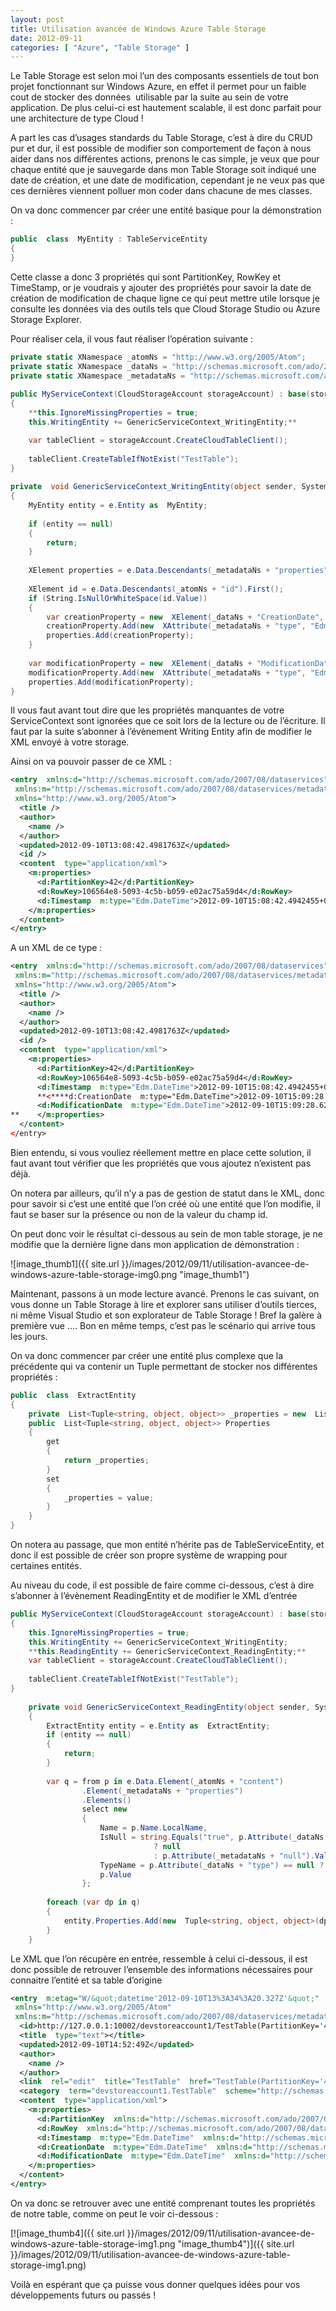 ```yaml
---
layout: post
title: Utilisation avancée de Windows Azure Table Storage
date: 2012-09-11
categories: [ "Azure", "Table Storage" ]
---
```


Le Table Storage est selon moi l’un des composants essentiels de tout bon projet fonctionnant sur Windows Azure, en effet il permet pour un faible cout de stocker des données  utilisable par la suite au sein de votre application. De plus celui-ci est hautement scalable, il est donc parfait pour une architecture de type Cloud !

A part les cas d’usages standards du Table Storage, c’est à dire du CRUD pur et dur, il est possible de modifier son comportement de façon à nous aider dans nos différentes actions, prenons le cas simple, je veux que pour chaque entité que je sauvegarde dans mon Table Storage soit indiqué une date de création, et une date de modification, cependant je ne veux pas que ces dernières viennent polluer mon coder dans chacune de mes classes.

On va donc commencer par créer une entité basique pour la démonstration :

```csharp
public  class  MyEntity : TableServiceEntity  
{  
}
```

Cette classe a donc 3 propriétés qui sont PartitionKey, RowKey et TimeStamp, or je voudrais y ajouter des propriétés pour savoir la date de création de modification de chaque ligne ce qui peut mettre utile lorsque je consulte les données via des outils tels que Cloud Storage Studio ou Azure Storage Explorer.

Pour réaliser cela, il vous faut réaliser l’opération suivante :

```csharp
private static XNamespace _atomNs = "http://www.w3.org/2005/Atom";  
private static XNamespace _dataNs = "http://schemas.microsoft.com/ado/2007/08/dataservices";  
private static XNamespace _metadataNs = "http://schemas.microsoft.com/ado/2007/08/dataservices/metadata";  
  
public MyServiceContext(CloudStorageAccount storageAccount) : base(storageAccount.TableEndpoint.ToString(), storageAccount.Credentials)  
{  
    **this.IgnoreMissingProperties = true;  
    this.WritingEntity += GenericServiceContext_WritingEntity;**

    var tableClient = storageAccount.CreateCloudTableClient();  
    
    tableClient.CreateTableIfNotExist("TestTable");  
}  
  
private  void GenericServiceContext_WritingEntity(object sender, System.Data.Services.Client.ReadingWritingEntityEventArgs e)  
{  
    MyEntity entity = e.Entity as  MyEntity;  
  
    if (entity == null)  
    {  
        return;    
    }  
  
    XElement properties = e.Data.Descendants(_metadataNs + "properties").First();  
  
    XElement id = e.Data.Descendants(_atomNs + "id").First();  
    if (String.IsNullOrWhiteSpace(id.Value))  
    {  
        var creationProperty = new  XElement(_dataNs + "CreationDate", DateTime.Now);  
        creationProperty.Add(new  XAttribute(_metadataNs + "type", "Edm.DateTime"));  
        properties.Add(creationProperty);  
    }  
  
    var modificationProperty = new  XElement(_dataNs + "ModificationDate", DateTime.Now);  
    modificationProperty.Add(new  XAttribute(_metadataNs + "type", "Edm.DateTime"));  
    properties.Add(modificationProperty);  
}
```

Il vous faut avant tout dire que les propriétés manquantes de votre ServiceContext sont ignorées que ce soit lors de la lecture ou de l’écriture. Il faut par la suite s’abonner à l’évènement Writing Entity afin de modifier le XML envoyé à votre storage.

Ainsi on va pouvoir passer de ce XML :

```xml
<entry  xmlns:d="http://schemas.microsoft.com/ado/2007/08/dataservices"  
 xmlns:m="http://schemas.microsoft.com/ado/2007/08/dataservices/metadata"  
 xmlns="http://www.w3.org/2005/Atom">  
  <title />  
  <author>  
    <name />  
  </author>  
  <updated>2012-09-10T13:08:42.4981763Z</updated>  
  <id />  
  <content  type="application/xml">  
    <m:properties>  
      <d:PartitionKey>42</d:PartitionKey>  
      <d:RowKey>106564e8-5093-4c5b-b059-e02ac75a59d4</d:RowKey>  
      <d:Timestamp  m:type="Edm.DateTime">2012-09-10T15:08:42.4942455+02:00</d:Timestamp>  
    </m:properties>  
  </content>  
</entry>
```

A un XML de ce type :

```xml
<entry  xmlns:d="http://schemas.microsoft.com/ado/2007/08/dataservices"  
 xmlns:m="http://schemas.microsoft.com/ado/2007/08/dataservices/metadata"  
 xmlns="http://www.w3.org/2005/Atom">  
  <title />  
  <author>  
    <name />  
  </author>  
  <updated>2012-09-10T13:08:42.4981763Z</updated>  
  <id />  
  <content  type="application/xml">  
    <m:properties>  
      <d:PartitionKey>42</d:PartitionKey>  
      <d:RowKey>106564e8-5093-4c5b-b059-e02ac75a59d4</d:RowKey>  
      <d:Timestamp  m:type="Edm.DateTime">2012-09-10T15:08:42.4942455+02:00</d:Timestamp>  
      **<****d:CreationDate  m:type="Edm.DateTime">2012-09-10T15:09:28.6219389+02:00</d:CreationDate>  
      <d:ModificationDate  m:type="Edm.DateTime">2012-09-10T15:09:28.6219389+02:00</d:ModificationDate>  
**    </m:properties>  
  </content>  
</entry>
```

Bien entendu, si vous vouliez réellement mettre en place cette solution, il faut avant tout vérifier que les propriétés que vous ajoutez n’existent pas déjà.

On notera par ailleurs, qu’il n’y a pas de gestion de statut dans le XML, donc pour savoir si c’est une entité que l’on créé où une entité que l’on modifie, il faut se baser sur la présence ou non de la valeur du champ id.

On peut donc voir le résultat ci-dessous au sein de mon table storage, je ne modifie que la dernière ligne dans mon application de démonstration :

![image_thumb1]({{ site.url }}/images/2012/09/11/utilisation-avancee-de-windows-azure-table-storage-img0.png "image_thumb1")

Maintenant, passons à un mode lecture avancé. Prenons le cas suivant, on vous donne un Table Storage à lire et explorer sans utiliser d’outils tierces, ni même Visual Studio et son explorateur de Table Storage ! Bref la galère à première vue …. Bon en même temps, c’est pas le scénario qui arrive tous les jours.

On va donc commencer par créer une entité plus complexe que la précédente qui va contenir un Tuple permettant de stocker nos différentes propriétés :

```csharp
public  class  ExtractEntity  
{  
    private  List<Tuple<string, object, object>> _properties = new  List<Tuple<string, object, object>>();  
    public  List<Tuple<string, object, object>> Properties  
    {  
        get  
        {  
            return _properties;  
        }  
        set  
        {  
            _properties = value;  
        }  
    }  
}
```

On notera au passage, que mon entité n’hérite pas de TableServiceEntity, et donc il est possible de créer son propre système de wrapping pour certaines entités.

Au niveau du code, il est possible de faire comme ci-dessous, c’est à dire s’abonner à l’évènement ReadingEntity et de modifier le XML d’entrée

```csharp
public MyServiceContext(CloudStorageAccount storageAccount) : base(storageAccount.TableEndpoint.ToString(), storageAccount.Credentials)  
{  
    this.IgnoreMissingProperties = true;  
    this.WritingEntity += GenericServiceContext_WritingEntity;  
    **this.ReadingEntity += GenericServiceContext_ReadingEntity;**  
    var tableClient = storageAccount.CreateCloudTableClient();  
  
    tableClient.CreateTableIfNotExist("TestTable");  
}  
  
    private void GenericServiceContext_ReadingEntity(object sender, System.Data.Services.Client.ReadingWritingEntityEventArgs e)  
    {  
        ExtractEntity entity = e.Entity as  ExtractEntity;  
        if (entity == null)  
        {  
            return;  
        }  
  
        var q = from p in e.Data.Element(_atomNs + "content")  
                .Element(_metadataNs + "properties")  
                .Elements()  
                select new  
                {  
                    Name = p.Name.LocalName,  
                    IsNull = string.Equals("true", p.Attribute(_dataNs + "null") == null 
                                ? null  
                                : p.Attribute(_metadataNs + "null").Value, StringComparison.OrdinalIgnoreCase),  
                    TypeName = p.Attribute(_dataNs + "type") == null ? null : p.Attribute(_metadataNs + "type").Value,  
                    p.Value  
                };  
  
        foreach (var dp in q)  
        {  
            entity.Properties.Add(new  Tuple<string, object, object>(dp.Name, dp.TypeName ?? "Edm.String", dp.Value));  
        }  
    }
```

Le XML que l’on récupère en entrée, ressemble à celui ci-dessous, il est donc possible de retrouver l’ensemble des informations nécessaires pour connaitre l’entité et sa table d’origine

```xml
<entry  m:etag="W/&quot;datetime'2012-09-10T13%3A34%3A20.327Z'&quot;"  
 xmlns="http://www.w3.org/2005/Atom"  
 xmlns:m="http://schemas.microsoft.com/ado/2007/08/dataservices/metadata">  
  <id>http://127.0.0.1:10002/devstoreaccount1/TestTable(PartitionKey='42',RowKey='365aa1c5-ac6b-42ea-b674-749dfdc7b514')</id>  
  <title  type="text"></title>  
  <updated>2012-09-10T14:52:49Z</updated>  
  <author>  
    <name />  
  </author>  
  <link  rel="edit"  title="TestTable"  href="TestTable(PartitionKey='42',RowKey='365aa1c5-ac6b-42ea-b674-749dfdc7b514')" />  
  <category  term="devstoreaccount1.TestTable"  scheme="http://schemas.microsoft.com/ado/2007/08/dataservices/scheme" />  
  <content  type="application/xml">  
    <m:properties>  
      <d:PartitionKey  xmlns:d="http://schemas.microsoft.com/ado/2007/08/dataservices">42</d:PartitionKey>  
      <d:RowKey  xmlns:d="http://schemas.microsoft.com/ado/2007/08/dataservices">365aa1c5-ac6b-42ea-b674-749dfdc7b514</d:RowKey>  
      <d:Timestamp  m:type="Edm.DateTime"  xmlns:d="http://schemas.microsoft.com/ado/2007/08/dataservices">2012-09-10T13:34:20.327Z</d:Timestamp>  
      <d:CreationDate  m:type="Edm.DateTime"  xmlns:d="http://schemas.microsoft.com/ado/2007/08/dataservices">2012-09-07T11:54:29Z</d:CreationDate>  
      <d:ModificationDate  m:type="Edm.DateTime"  xmlns:d="http://schemas.microsoft.com/ado/2007/08/dataservices">2012-09-07T11:54:29Z</d:ModificationDate>  
    </m:properties>  
  </content>  
</entry>
```

On va donc se retrouver avec une entité comprenant toutes les propriétés de notre table, comme on peut le voir ci-dessous :

[![image_thumb4]({{ site.url }}/images/2012/09/11/utilisation-avancee-de-windows-azure-table-storage-img1.png "image_thumb4")]({{ site.url }}/images/2012/09/11/utilisation-avancee-de-windows-azure-table-storage-img1.png)

Voilà en espérant que ça puisse vous donner quelques idées pour vos développements futurs ou passés !